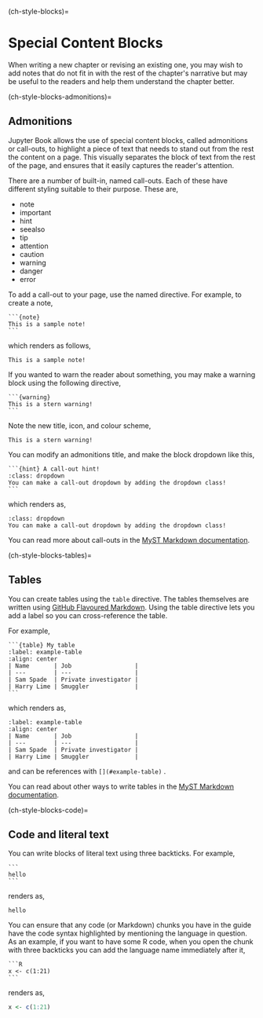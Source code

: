 (ch-style-blocks)=
# Special Content Blocks

When writing a new chapter or revising an existing one, you may wish to add notes that do not fit in with the rest of the chapter's narrative but may be useful to the readers and help them understand the chapter better.

(ch-style-blocks-admonitions)=
## Admonitions

Jupyter Book allows the use of special content blocks, called admonitions or call-outs, to highlight a piece of text that needs to stand out from the rest the content on a page.
This visually separates the block of text from the rest of the page, and ensures that it easily captures the reader's attention.

There are a number of built-in, named call-outs.
Each of these have different styling suitable to their purpose.
These are,

- note
- important
- hint
- seealso
- tip
- attention
- caution
- warning
- danger
- error

To add a call-out to your page, use the named directive.
For example, to create a note,

````
```{note}
This is a sample note!
```
````

which renders as follows,

```{note}
This is a sample note!
```

If you wanted to warn the reader about something, you may make a warning block using the following directive,

````
```{warning}
This is a stern warning!
```
````

Note the new title, icon, and colour scheme,

```{warning}
This is a stern warning!
```

You can modify an admonitions title, and make the block dropdown like this,

````
```{hint} A call-out hint!
:class: dropdown
You can make a call-out dropdown by adding the dropdown class!
```
````

which renders as,

```{hint} A call-out hint!
:class: dropdown
You can make a call-out dropdown by adding the dropdown class!
```

You can read more about call-outs in the [MyST Markdown documentation](https://mystmd.org/guide/admonitions).

(ch-style-blocks-tables)=
## Tables

You can create tables using the `table` directive.
The tables themselves are written using [GitHub Flavoured Markdown](https://github.github.com/gfm/#tables-extension-).
Using the table directive lets you add a label so you can cross-reference the table.

For example,

````
```{table} My table
:label: example-table
:align: center
| Name       | Job                  |
| ---        | ---                  |
| Sam Spade  | Private investigator |
| Harry Lime | Smuggler             |
```
````

which renders as,

```{table} My table
:label: example-table
:align: center
| Name       | Job                  |
| ---        | ---                  |
| Sam Spade  | Private investigator |
| Harry Lime | Smuggler             |
```

and can be references with `[](#example-table)` [](#example-table).

You can read about other ways to write tables in the [MyST Markdown documentation](https://mystmd.org/guide/tables).

(ch-style-blocks-code)=
## Code and literal text

You can write blocks of literal text using three backticks.
For example,

````
```
hello
```
````

renders as,

```
hello
```

You can ensure that any code (or Markdown) chunks you have in the guide have the code syntax highlighted by mentioning the language in question.
As an example, if you want to have some R code, when you open the chunk with three backticks you can add the language name immediately after it,

````
```R
x <- c(1:21)
```
````

renders as,

```R
x <- c(1:21)
```
